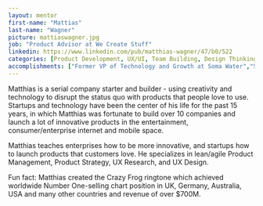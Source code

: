```yaml
---
layout: mentor
first-name: "Mattias"
last-name: "Wagner"
picture: mattiaswagner.jpg
job: "Product Advisor at We Create Stuff"
linkedin: https://www.linkedin.com/pub/matthias-wagner/47/b0/522
categories: [Product Development, UX/UI, Team Building, Design Thinking, Mobile Development, Entertainment Industry]
accomplishments: ["Former VP of Technology and Growth at Soma Water","Serial entrepreneur with 5 exits","Expert in Product Development"]
---
```

Matthias is a serial company starter and builder - using creativity and technology to disrupt the status quo with products that people love to use. Startups and technology have been the center of his life for the past 15 years, in which Matthias was fortunate to build over 10 companies and launch a lot of innovative products in the entertainment, consumer/enterprise internet and mobile space.

Matthias teaches enterprises how to be more innovative, and startups how to launch products that customers love. He specializes in lean/agile Product Management, Product Strategy, UX Research, and UX Design. 

Fun fact: Matthias created the Crazy Frog ringtone which achieved worldwide Number One-selling chart position in UK, Germany, Australia, USA and many other countries and revenue of over $700M.
